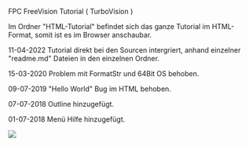FPC FreeVision Tutorial ( TurboVision )

Im Ordner "HTML-Tutorial" befindet sich das ganze Tutorial im HTML-Format, somit ist es im Browser anschaubar.

11-04-2022
Tutorial direkt bei den Sourcen intergriert, anhand einzelner "readme.md" Dateien in den einzelnen Ordner.

15-03-2020
Problem mit FormatStr und 64Bit OS behoben.

09-07-2019
"Hello World" Bug im HTML behoben.

07-07-2018
Outline hinzugefügt.

01-07-2018
Menü Hilfe hinzugefügt.

<img src="image.png">

